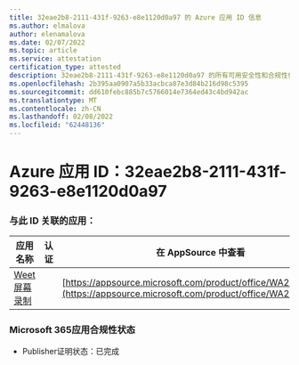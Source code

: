 ```yaml
---
title: 32eae2b8-2111-431f-9263-e8e1120d0a97 的 Azure 应用 ID 信息
ms.author: elmalova
author: elenamalova
ms.date: 02/07/2022
ms.topic: article
ms.service: attestation
certification_type: attested
description: 32eae2b8-2111-431f-9263-e8e1120d0a97 的所有可用安全性和合规性信息。
ms.openlocfilehash: 2b395aa0907a5b33acbca87e3d84b216d98c5395
ms.sourcegitcommit: dd610febc885b7c5766014e7364ed43c4bd942ac
ms.translationtype: MT
ms.contentlocale: zh-CN
ms.lasthandoff: 02/08/2022
ms.locfileid: "62448136"
---
```

# <a name="azure-app-id-32eae2b8-2111-431f-9263-e8e1120d0a97"></a>Azure 应用 ID：32eae2b8-2111-431f-9263-e8e1120d0a97


### <a name="apps-associated-with-this-id"></a>与此 ID 关联的应用：
| **应用名称** | **认证** | **在 AppSource 中查看** |
|--------------|---------------|-----------------------|
| [Weet 屏幕录制](https://docs.microsoft.com/microsoft-365-app-certification/forward/WA200003284) |  | [https://appsource.microsoft.com/product/office/WA200003284](https://appsource.microsoft.com/product/office/WA200003284) |

### <a name="microsoft-365-app-compliance-status"></a>Microsoft 365应用合规性状态
- Publisher证明状态：已完成
